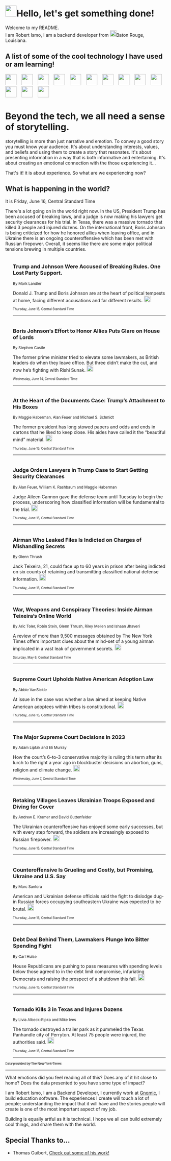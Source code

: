 <h1><img src="https://emojis.slackmojis.com/emojis/images/1643514375/3493/hot-coffee.gif?1643514375" width="35"/>Hello, let's get something done!</h1>

<p>Welcome to my README.<br/>
I am Robert Ismo, I am a backend developer from <img src="https://emojis.slackmojis.com/emojis/images/1638395689/50435/moulin_rouge.png?1638395689" width="20"/>Baton Rouge, Louisiana.</p>
<h2>A list of some of the cool technology I have used or am learning!</h2>
<p>
<img src="https://emojis.slackmojis.com/emojis/images/1643516091/21142/meow_bongotap.gif?1643516091" width="35" alt="">
<img src="https://img.shields.io/badge/Favorite%20Frontend%20Framework-SvelteKit-f83903" alt="">
<img src="https://img.shields.io/badge/Second%20Favorite-Vue-40b581" alt="">
<img src="https://img.shields.io/badge/Most%20Used%20Runtime-Nodejs-78b061" alt="">
<img src="https://emojis.slackmojis.com/emojis/images/1643517416/34482/fire.gif?1643517416" width="35" alt="">
<img src="https://img.shields.io/badge/Javascript%20But%20Better-Typescript-0078ca" alt="">
<img src="https://img.shields.io/badge/Favorite%20Language-Elixir-3e244d" alt="">
<img src="https://img.shields.io/badge/Containerize%20Everything-Docker-6ac9ef" alt="">
<img src="https://emojis.slackmojis.com/emojis/images/1643514596/5999/meow_party.gif?1643514596" width="35" alt="">
<img src="https://img.shields.io/badge/API%20Love%20Language-Graphql-de32a5" alt="">
<img src="https://img.shields.io/badge/Our%20Favorite%20Version%20Controller-Git-e94f33" alt="">
<img src="https://img.shields.io/badge/Favorite%20Database-Redis-d42d1d" alt="">
<img src="https://emojis.slackmojis.com/emojis/images/1643514559/5584/deployparrot.gif?1643514559" width="35" alt="">
<img src="https://img.shields.io/badge/Container%20Interstate-RabbitMQ-f66200" alt="">
<img src="https://img.shields.io/badge/Gotta%20Learn-Kubernetes-316adf" alt="">
<img src="https://img.shields.io/badge/Really%20Mature%20Now-WASM-654fef" alt="">
<img src="https://emojis.slackmojis.com/emojis/images/1666642497/61942/dance_vibe.gif?1666642497" width="35" alt="">
<img src="https://img.shields.io/badge/For%20My%20M1-ARM64-657d96" alt="">
<img src="https://img.shields.io/badge/Loving%20This%20So%20Much-TailwindCSS-17bcb5" alt="">
<img src="https://img.shields.io/badge/Cool%20Build%20Tool-Vite-f9cb24" alt="">
<img src="https://emojis.slackmojis.com/emojis/images/1669231376/62819/working-on-it.gif?1669231376" width="35" alt="">
<img src="https://img.shields.io/badge/Fun%20and%20Easy%20Database-MongoDB-5f8c49" alt="">
<img src="https://img.shields.io/badge/JS%20Life%20Support-NPM-c73737" alt="">
<img src="https://img.shields.io/badge/I%20Liked%20It-DynamoDB-0073b9" alt="">
<img src="https://emojis.slackmojis.com/emojis/images/1643514045/46/question.gif?1643514045" width="35" alt="">
<img src="https://img.shields.io/badge/cool-React-60d6f9" alt="">
<img src="https://img.shields.io/badge/Future%20Big%20Project-Lambda-f37e00" alt="">
<img src="https://img.shields.io/badge/NPM%20But%20Better-PNPM-f1aa07" alt="">
<img src="https://emojis.slackmojis.com/emojis/images/1643514943/9662/fbwow.gif?1643514943" width="35" alt="">
<img src="https://img.shields.io/badge/First%20Language-C-662079" alt="">
<img src="https://img.shields.io/badge/Where%20I%20Deploy%20Frontend-Vercel-000000" alt="">
<img src="https://img.shields.io/badge/Who%20Does%20not%20Want%20an%20App-Swift-f9492a" alt="">
<img src="https://emojis.slackmojis.com/emojis/images/1643514058/151/javascript.png?1643514058" width="35" alt="">
<img src="https://img.shields.io/badge/cool-Python-fbd542" alt="">
<img src="https://img.shields.io/badge/Favorite%20Something-Stripe-656cdc" alt="">
<img src="https://img.shields.io/badge/Of%20Course-HTML5-ed6327" alt="">
<img src="https://emojis.slackmojis.com/emojis/images/1660415405/60731/bomb.gif?1660415405" width="35" alt="">
<img src="https://img.shields.io/badge/hate-CSS-2964ec" alt="">
<img src="https://img.shields.io/badge/Learning-CircleCI-141215" alt="">
<img src="https://img.shields.io/badge/Learning-Rust-fbbb3b" alt="">
<img src="https://emojis.slackmojis.com/emojis/images/1660415397/60712/writing-hand.gif?1660415397" width="35" alt="">
<img src="https://img.shields.io/badge/Dev%20Browser%20of%20Choice-Firefox-cc4e26" alt="">
<img src="https://img.shields.io/badge/Recoverying%20From%20Windows-UNIX-1781e3" alt="">
<img src="https://img.shields.io/badge/LOVE-LogSeq-90c1c2" alt="">
<img src="https://emojis.slackmojis.com/emojis/images/1643514066/223/kirby.gif?1643514066" width="35" alt="">
<img src="https://img.shields.io/badge/Daily%20Driver-MacOS-e6e6e8" alt="">
<img src="https://img.shields.io/badge/Git%20Server-Github-000000" alt="">
<img src="https://img.shields.io/badge/enjoyable-EC2-f17428" alt="">
<img src="https://emojis.slackmojis.com/emojis/images/1643514239/2069/excited.gif?1643514239" width="35" alt="">
</p>
<h1>Beyond the tech, we all need a sense of storytelling.</h1>
<p>storytelling is more than just narrative and emotion. To convey a good story you must know your audience. It's about understanding interests, values, and beliefs and using them to create a story that resonates. It's about presenting information in a way that is both informative and entertaining. It's about creating an emotional connection with the those experiencing it...</p>
<p>That's it! it is about experience. So what are we experiencing now?</p>
<h2>What is happening in the world?</h2>
<p>It is Friday, June 16, Central Standard Time</p>
<p>
There&#39;s a lot going on in the world right now. In the US, President Trump has been accused of breaking laws, and a judge is now making his lawyers get security clearances for his trial. In Texas, there was a massive tornado that killed 3 people and injured dozens. On the international front, Boris Johnson is being criticized for how he honored allies when leaving office, and in Ukraine there is an ongoing counteroffensive which has been met with Russian firepower. Overall, it seems like there are some major political tensions brewing in multiple countries.</p>
<ol>
<img src="https://img.shields.io/badge/-world-blue" alt="">
<h3>Trump and Johnson Were Accused of Breaking Rules. One Lost Party Support.</h3>
<sub>By Mark Landler</sub>
<p>Donald J. Trump and Boris Johnson are at the heart of political tempests at home, facing different accusations and far different results.  <a href="https://nyti.ms/469Mbp9"><img src="https://developer.nytimes.com/files/poweredby_nytimes_30b.png?v=1583354208352" height="20"></a></p>
<sub><sub>Thursday, June 15, Central Standard Time</sub></sub>
<hr/>
<img src="https://img.shields.io/badge/-world-blue" alt="">
<h3>Boris Johnson’s Effort to Honor Allies Puts Glare on House of Lords</h3>
<sub>By Stephen Castle</sub>
<p>The former prime minister tried to elevate some lawmakers, as British leaders do when they leave office. But three didn’t make the cut, and now he’s fighting with Rishi Sunak.  <a href="https://nyti.ms/43ZIa4x"><img src="https://developer.nytimes.com/files/poweredby_nytimes_30b.png?v=1583354208352" height="20"></a></p>
<sub><sub>Wednesday, June 14, Central Standard Time</sub></sub>
<hr/>
<img src="https://img.shields.io/badge/-us-blue" alt="">
<h3>At the Heart of the Documents Case: Trump’s Attachment to His Boxes</h3>
<sub>By Maggie Haberman, Alan Feuer and Michael S. Schmidt</sub>
<p>The former president has long stowed papers and odds and ends in cartons that he liked to keep close. His aides have called it the “beautiful mind” material.  <a href="https://nyti.ms/3NhYA1I"><img src="https://developer.nytimes.com/files/poweredby_nytimes_30b.png?v=1583354208352" height="20"></a></p>
<sub><sub>Thursday, June 15, Central Standard Time</sub></sub>
<hr/>
<img src="https://img.shields.io/badge/-us-blue" alt="">
<h3>Judge Orders Lawyers in Trump Case to Start Getting Security Clearances</h3>
<sub>By Alan Feuer, William K. Rashbaum and Maggie Haberman</sub>
<p>Judge Aileen Cannon gave the defense team until Tuesday to begin the process, underscoring how classified information will be fundamental to the trial.  <a href="https://nyti.ms/3JgevvX"><img src="https://developer.nytimes.com/files/poweredby_nytimes_30b.png?v=1583354208352" height="20"></a></p>
<sub><sub>Thursday, June 15, Central Standard Time</sub></sub>
<hr/>
<img src="https://img.shields.io/badge/-us-blue" alt="">
<h3>Airman Who Leaked Files Is Indicted on Charges of Mishandling Secrets</h3>
<sub>By Glenn Thrush</sub>
<p>Jack Teixeira, 21, could face up to 60 years in prison after being indicted on six counts of retaining and transmitting classified national defense information.  <a href="https://nyti.ms/3JgxOpa"><img src="https://developer.nytimes.com/files/poweredby_nytimes_30b.png?v=1583354208352" height="20"></a></p>
<sub><sub>Thursday, June 15, Central Standard Time</sub></sub>
<hr/>
<img src="https://img.shields.io/badge/-us-blue" alt="">
<h3>War, Weapons and Conspiracy Theories: Inside Airman Teixeira’s Online World</h3>
<sub>By Aric Toler, Robin Stein, Glenn Thrush, Riley Mellen and Ishaan Jhaveri</sub>
<p>A review of more than 9,500 messages obtained by The New York Times offers important clues about the mind-set of a young airman implicated in a vast leak of government secrets.  <a href="https://nyti.ms/42eg5Gq"><img src="https://developer.nytimes.com/files/poweredby_nytimes_30b.png?v=1583354208352" height="20"></a></p>
<sub><sub>Saturday, May 6, Central Standard Time</sub></sub>
<hr/>
<img src="https://img.shields.io/badge/-us-blue" alt="">
<h3>Supreme Court Upholds Native American Adoption Law</h3>
<sub>By Abbie VanSickle</sub>
<p>At issue in the case was whether a law aimed at keeping Native American adoptees within tribes is constitutional.  <a href="https://nyti.ms/467E24A"><img src="https://developer.nytimes.com/files/poweredby_nytimes_30b.png?v=1583354208352" height="20"></a></p>
<sub><sub>Thursday, June 15, Central Standard Time</sub></sub>
<hr/>
<img src="https://img.shields.io/badge/-us-blue" alt="">
<h3>The Major Supreme Court Decisions in 2023</h3>
<sub>By Adam Liptak and Eli Murray</sub>
<p>How the court’s 6-to-3 conservative majority is ruling this term after its lurch to the right a year ago in blockbuster decisions on abortion, guns, religion and climate change.  <a href="https://nyti.ms/43xL9Bt"><img src="https://developer.nytimes.com/files/poweredby_nytimes_30b.png?v=1583354208352" height="20"></a></p>
<sub><sub>Wednesday, June 7, Central Standard Time</sub></sub>
<hr/>
<img src="https://img.shields.io/badge/-world-blue" alt="">
<h3>Retaking Villages Leaves Ukrainian Troops Exposed and Diving for Cover</h3>
<sub>By Andrew E. Kramer and David Guttenfelder</sub>
<p>The Ukrainian counteroffensive has enjoyed some early successes, but with every step forward, the soldiers are increasingly exposed to Russian firepower.  <a href="https://nyti.ms/3qHfjnj"><img src="https://developer.nytimes.com/files/poweredby_nytimes_30b.png?v=1583354208352" height="20"></a></p>
<sub><sub>Thursday, June 15, Central Standard Time</sub></sub>
<hr/>
<img src="https://img.shields.io/badge/-world-blue" alt="">
<h3>Counteroffensive Is Grueling and Costly, but Promising, Ukraine and U.S. Say</h3>
<sub>By Marc Santora</sub>
<p>American and Ukrainian defense officials said the fight to dislodge dug-in Russian forces occupying southeastern Ukraine was expected to be brutal.  <a href="https://nyti.ms/3Ny5HEm"><img src="https://developer.nytimes.com/files/poweredby_nytimes_30b.png?v=1583354208352" height="20"></a></p>
<sub><sub>Thursday, June 15, Central Standard Time</sub></sub>
<hr/>
<img src="https://img.shields.io/badge/-us-blue" alt="">
<h3>Debt Deal Behind Them, Lawmakers Plunge Into Bitter Spending Fight</h3>
<sub>By Carl Hulse</sub>
<p>House Republicans are pushing to pass measures with spending levels below those agreed to in the debt limit compromise, infuriating Democrats and raising the prospect of a shutdown this fall.  <a href="https://nyti.ms/467CO99"><img src="https://developer.nytimes.com/files/poweredby_nytimes_30b.png?v=1583354208352" height="20"></a></p>
<sub><sub>Thursday, June 15, Central Standard Time</sub></sub>
<hr/>
<img src="https://img.shields.io/badge/-us-blue" alt="">
<h3>Tornado Kills 3 in Texas and Injures Dozens</h3>
<sub>By Livia Albeck-Ripka and Mike Ives</sub>
<p>The tornado destroyed a trailer park as it pummeled the Texas Panhandle city of Perryton. At least 75 people were injured, the authorities said.  <a href="https://nyti.ms/445ka05"><img src="https://developer.nytimes.com/files/poweredby_nytimes_30b.png?v=1583354208352" height="20"></a></p>
<sub><sub>Thursday, June 15, Central Standard Time</sub></sub>
<hr/>
</ol>
<a href="https://developer.nytimes.com"><sub><sub>Data provided by The New York Times</sub></sub></a>
<hr/>
<p>What emotions did you feel reading all of this? Does any of it hit close to home? Does the data presented to you have some type of impact?</p>
<p>I am Robert Ismo, I am a Backend Developer, I currently work at <a href="https://gnomic.education/">Gnomic</a>, I build education software. The experiences I create will touch a lot of people; understanding the impact that it will have and the stories people will create is one of the most important aspect of my job.</p>
<p>Building is equally artful as it is technical. I hope we all can build extremely cool things, and share them with the world.</p>
<h2>Special Thanks to...</h2>
<ul>
<li>Thomas Guibert, <a href="https://github.com/thmsgbrt/thmsgbrt">Check out some of his work!</a></li>
</ul>